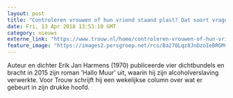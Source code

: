 ```yaml
---
layout: post
title: "Controleren vrouwen of hun vriend staand plast? Dat soort vragen hou ik maar binnen"
date: Fri, 13 Apr 2018 13:53:10 GMT
category: nieuws
externe_link: "https://www.trouw.nl/home/controleren-vrouwen-of-hun-vriend-staand-plast-dat-soort-vragen-hou-ik-maar-binnen~a7e14625/"
feature_image: "https://images2.persgroep.net/rcs/Ba270Lqz8JnDzoIeBRGMvTB0AAU/diocontent/121164363/_focus/0.69/0.2/_fill/230/230?appId=e9b4e2a1869038ffcaf318a6d1463b0b&quality=0.9&format=jpeg"
---
```


Auteur en dichter Erik Jan Harmens (1970) publiceerde vier dichtbundels en bracht in 2015 zijn roman 'Hallo Muur' uit, waarin hij zijn alcoholverslaving verwerkte. Voor Trouw schrijft hij  een wekelijkse column over wat er gebeurt in zijn drukke hoofd.
